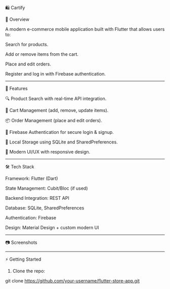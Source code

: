 
🛍 Cartify

📌 Overview

A modern e-commerce mobile application built with Flutter that allows users to:

Search for products.

Add or remove items from the cart.

Place and edit orders.

Register and log in with Firebase authentication.



---

🚀 Features

🔍 Product Search with real-time API integration.

🛒 Cart Management (add, remove, update items).

📦 Order Management (place and edit orders).

🔐 Firebase Authentication for secure login & signup.

💾 Local Storage using SQLite and SharedPreferences.

🎨 Modern UI/UX with responsive design.



---

🛠 Tech Stack

Framework: Flutter (Dart)

State Management: Cubit/Bloc (if used)

Backend Integration: REST API

Database: SQLite, SharedPreferences

Authentication: Firebase

Design: Material Design + custom modern UI



---

📷 Screenshots



---

⚡ Getting Started

1. Clone the repo:

git clone https://github.com/your-username/flutter-store-app.git



